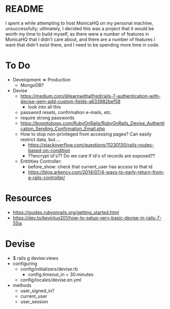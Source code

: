 # README
I spent a while attempting to host MonicaHQ on my personal machine, unsuccessfully; ultimately, I decided this was a project that it would be worth my time to build myself, as there were a number of features in MonicaHQ that I didn't care about, and there are a number of features I want that didn't exist there, and I need to be spending more time in code.

# To Do
* Development => Production
  * MongoDB?
* Devise
  * https://medium.com/@learnwithalfred/rails-7-authentication-with-devise-gem-add-custom-fields-a633982bef58
    * look into all this
  * password resets, confirmation e-mails, etc.
  * require strong passwords
  * https://bogotobogo.com/RubyOnRails/RubyOnRails_Devise_Authentication_Sending_Confirmation_Email.php
  * How to stop non-privileged from accessing pages? Can easily restrict data, but....
    * https://stackoverflow.com/questions/11230130/rails-routes-based-on-condition
    * ??encrypt id's?? Do we care if id's of records are exposed??
  * Entitities Controller:
    * before_show: check that current_user has access to that id
    * https://blog.arkency.com/2014/07/4-ways-to-early-return-from-a-rails-controller/
  

# Resources
* https://guides.rubyonrails.org/getting_started.html
* https://dev.to/kevinluo201/how-to-setup-very-basic-devise-in-rails-7-55ia

# Devise
* $ rails g devise:views
* configuring
  * config/initializers/devise.rb
    * config.timeout_in = 30.minutes
  * config/locales/devise.en.yml
* methods
  * user_signed_in?
  * current_user
  * user_session